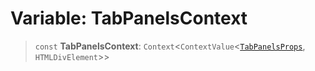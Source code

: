 # Variable: TabPanelsContext

> `const` **TabPanelsContext**: `Context`\<`ContextValue`\<[`TabPanelsProps`](../type-aliases/TabPanelsProps.md), `HTMLDivElement`\>\>
